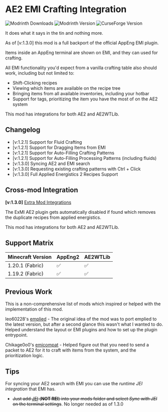 # AE2 EMI Crafting Integration
![Modrinth Downloads](https://img.shields.io/modrinth/dt/eVAp8Nkw?style=for-the-badge&logo=modrinth)
![Modrinth Version](https://img.shields.io/modrinth/v/eVAp8Nkw?style=for-the-badge&logo=modrinth)
![CurseForge Version](https://img.shields.io/curseforge/v/923210?style=for-the-badge&logo=curseforge)

It does what it says in the tin and nothing more.

As of [v:1.3.0] this mod is a full backport of the official AppEng EMI plugin.

Items inside an AppEng terminal are shown on EMI, and they can used for crafting.

All EMI functionality you'd expect from a vanilla crafting table also should work, including but not limited to:

- Shift-Clicking recipes
- Viewing which items are available on the recipe tree
- Bringing items from all available inventories, including your hotbar
- Support for tags, prioritizing the item you have the most of on the AE2 system

This mod has integrations for both AE2 and AE2WTLib.

## Changelog
- [v:1.2.1] Support for Fluid Crafting
- [v:1.2.1] Support for Dragging Items from EMI
- [v:1.2.1] Support for Auto-Filling Crafting Patterns
- [v:1.2.1] Support for Auto-Filling Processing Patterns (including fluids)
- [v:1.3.0] Syncing AE2 and EMI search
- [v:1.3.0] Requesting existing crafting patterns with Ctrl + Click
- [v:1.3.0] Full Applied Energistics 2 Recipes Support

## Cross-mod Integration
**[v:1.3.0]** [Extra Mod Integrations](https://modrinth.com/mod/extra-mod-integrations)

The ExMI AE2 plugin gets automatically disabled if found which removes the duplicate recipes from applied energistics.

This mod has integrations for both AE2 and AE2WTLib.

## Support Matrix

| Minecraft Version | AppEng2 | AE2WTLib |
|-------------------|---------|----------|
| 1.20.1 (Fabric)   | ✅       | ✅        |
| 1.19.2 (Fabric)   | ✅       | ✅        |

## Previous Work

This is a non-comprehensive list of mods which inspired or helped with the implementation of this mod.

leo60228's [emplied](https://modrinth.com/mod/emplied) - The original idea of the mod was to port emplied to the latest
version, but after a second glance this wasn't what I wanted to do. Helped understand the layout or EMI plugins and how
to set up the plugin entrypoint. 

Chikage0o0's [emicompat](https://modrinth.com/mod/emicompat) - Helped figure out that you need to send a packet to AE2 
for it to craft with items from the system, and the prioritization logic.  

## Tips

For syncing your AE2 search with EMI you can use the *runtime JEI integration* that EMI has.

- ~~Just add [JEI](https://modrinth.com/mod/jei) (**NOT REI**) into your mods folder and select *Sync with JEI*
on the terminal settings~~. No longer needed as of 1.3.0
